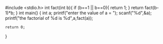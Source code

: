 #include <stdio.h>
int fact(int b){
    if (b==1 || b==0){
        return 1;
    }
    return fact(b-1)*b;
}
int main() {
    int a;
    printf("enter the value of a = ");
    scanf("%d",&a);
    printf("the factorial of %d is %d",a,fact(a));

    return 0;
}
